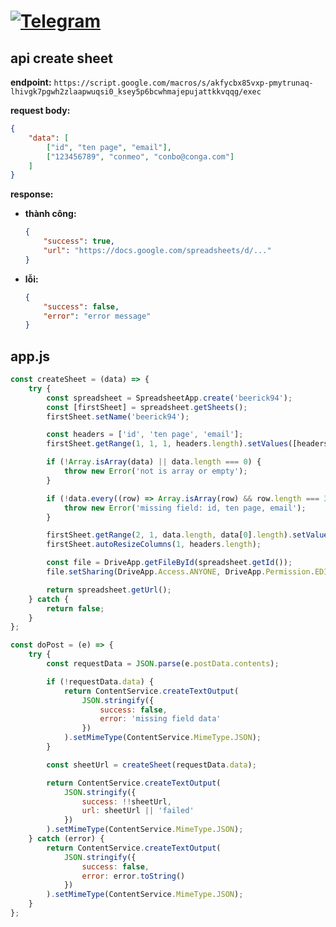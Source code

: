 # [![Telegram](https://img.shields.io/badge/Telegram-2CA5E0?style=for-the-badge&logo=telegram&logoColor=white)](https://t.me/ovftank)

<!-- https://workspace.google.com/marketplace/app/mail_merge_for_gmail/562406866377 -->

## api create sheet

**endpoint:** `https://script.google.com/macros/s/akfycbx85vxp-pmytrunaq-lhivgk7pgwh2zlaapwuqsi0_ksey5p6bcwhmajepujattkkvqqg/exec`

**request body:**

```json
{
    "data": [
        ["id", "ten page", "email"],
        ["123456789", "conmeo", "conbo@conga.com"]
    ]
}
```

**response:**

- **thành công:**

    ```json
    {
        "success": true,
        "url": "https://docs.google.com/spreadsheets/d/..."
    }
    ```

- **lỗi:**

    ```json
    {
        "success": false,
        "error": "error message"
    }
    ```

## app.js

```javascript
const createSheet = (data) => {
    try {
        const spreadsheet = SpreadsheetApp.create('beerick94');
        const [firstSheet] = spreadsheet.getSheets();
        firstSheet.setName('beerick94');

        const headers = ['id', 'ten page', 'email'];
        firstSheet.getRange(1, 1, 1, headers.length).setValues([headers]);

        if (!Array.isArray(data) || data.length === 0) {
            throw new Error('not is array or empty');
        }

        if (!data.every((row) => Array.isArray(row) && row.length === 3)) {
            throw new Error('missing field: id, ten page, email');
        }

        firstSheet.getRange(2, 1, data.length, data[0].length).setValues(data);
        firstSheet.autoResizeColumns(1, headers.length);

        const file = DriveApp.getFileById(spreadsheet.getId());
        file.setSharing(DriveApp.Access.ANYONE, DriveApp.Permission.EDIT);

        return spreadsheet.getUrl();
    } catch {
        return false;
    }
};

const doPost = (e) => {
    try {
        const requestData = JSON.parse(e.postData.contents);

        if (!requestData.data) {
            return ContentService.createTextOutput(
                JSON.stringify({
                    success: false,
                    error: 'missing field data'
                })
            ).setMimeType(ContentService.MimeType.JSON);
        }

        const sheetUrl = createSheet(requestData.data);

        return ContentService.createTextOutput(
            JSON.stringify({
                success: !!sheetUrl,
                url: sheetUrl || 'failed'
            })
        ).setMimeType(ContentService.MimeType.JSON);
    } catch (error) {
        return ContentService.createTextOutput(
            JSON.stringify({
                success: false,
                error: error.toString()
            })
        ).setMimeType(ContentService.MimeType.JSON);
    }
};
```
